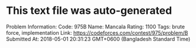 # This text file was auto-generated

Problem Information:
Code: 975B
Name: Mancala
Rating: 1100
Tags: brute force, implementation
Link: https://codeforces.com/contest/975/problem/B
Submitted At: 2018-05-01 20:31:23 GMT+0600 (Bangladesh Standard Time)
